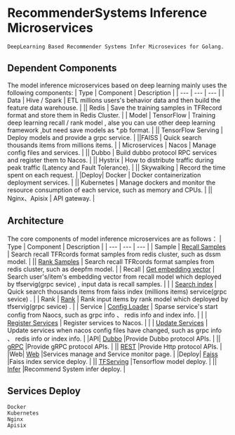 # RecommenderSystems Inference Microservices
    DeepLearning Based Recommender Systems Infer Microsevices for Golang.

## Dependent Components    
The model inference microservices based on deep learning mainly uses the following components:
| Type | Component | Description |
| --- | --- | --- |
| Data | Hive / Spark | ETL millions users's behavior data and then build the feature data warehouse. |
|| Redis |  Save the training samples in TFRecord format and store them in Redis Cluster. |
| Model | TensorFlow | Training deep learning recall / rank model , alse you can use other deep learning framework ,but need save models as *.pb format. |
|| TensorFlow Serving | Deploy models and provide a grpc service. |
||FAISS | Quick search thousands items from millions items. |
| Microservices | Nacos | Manage config files and services. |
|| Dubbo | Build dubbo protocol RPC services and register them to Nacos. |
|| Hystrix | How to distribute traffic during peak traffic (Latency and Fault Tolerance). |
|| Skywalking | Record the time spent on each request. |
|Deploy| Docker  | Docker containerization deployment services. |
|| Kubernetes  | Manage dockers and monitor the resource consumption of each service, such as memory and CPUs. |
||  Nginx、Apisix | API gateway. |



## Architecture
The core components of model inference microservices are as follows：
| Type | Component | Description |
| --- | --- | --- |
| Sample | [Recall Samples](https://github.com/beachdogs/RecommenderSystems-Inference-Microservices/blob/master/cores/dssm_samples.go) | Search recall TFRcords format samples from redis cluster, such as dssm model. |
|| [Rank Samples](https://github.com/beachdogs/RecommenderSystems-Inference-Microservices/blob/master/cores/deepfm_samples.go) |  Search recall TFRcords format samples from redis cluster, such as deepfm model. |
| Recall | [Get embedding vector](https://github.com/beachdogs/RecommenderSystems-Inference-Microservices/tree/master/cores/model) | Search user's/item's embedding vector from recall model which deployed by tfservig(grpc sevice) , input data is recall samples. |
|  | [Search index](https://github.com/beachdogs/RecommenderSystems-Inference-Microservices/tree/master/cores/faiss) | Quick search thousands items from faiss index (millions items) service(grpc sevice) . |
| Rank | [Rank](https://github.com/beachdogs/RecommenderSystems-Inference-Microservices/blob/master/cores/rank_infer_deepfm.go)  | Rank input items by rank model  which deployed by tfservig(grpc sevice) . |
| Service | [Config Loader](https://github.com/beachdogs/RecommenderSystems-Inference-Microservices/tree/master/cores/service_config) | Sparse service's start config from Naocs, such as grpc info 、 redis info and index info. |
|  | [Register Services](https://github.com/beachdogs/RecommenderSystems-Inference-Microservices/blob/master/apis/dubbo/server/dubbo_server.go) | Register services to Nacos. |
|  | [Update Services](https://github.com/beachdogs/RecommenderSystems-Inference-Microservices/tree/master/cores/nacos_config) | Update services when nacos config files have changed, such as grpc info 、 redis info or index info. |
|API| [Dubbo](https://github.com/beachdogs/RecommenderSystems-Inference-Microservices/tree/master/apis/dubbo) |Provide Dubbo protocol APIs. |
|| [gRPC](https://github.com/beachdogs/RecommenderSystems-Inference-Microservices/tree/master/apis/grpc) |Provide gRPC protocol APIs. |
|| [REST](https://github.com/beachdogs/RecommenderSystems-Inference-Microservices/tree/master/apis/rest) |Provide Http protocol APIs. |
|Web| [Web]([https://github.com/beachdogs/RecommenderSystems-Inference-Microservices/tree/master/apis/dubbo](https://github.com/beachdogs/RecommenderSystems-Inference-Microservices/tree/master/web)) |Services manage and Service monitor page. |
|Deploy| [Faiss]([https://github.com/beachdogs/RecommenderSystems-Inference-Microservices/tree/master/apis/dubbo](https://github.com/beachdogs/RecommenderSystems-Inference-Microservices/tree/master/deploy/faiss)) |Faiss index service deploy. |
|| [TFServing]([https://github.com/beachdogs/RecommenderSystems-Inference-Microservices/tree/master/apis/grpc](https://github.com/beachdogs/RecommenderSystems-Inference-Microservices/tree/master/deploy/tfserving)) |Tensorflow model deploy. |
|| [Infer]([https://github.com/beachdogs/RecommenderSystems-Inference-Microservices/tree/master/apis/rest](https://github.com/beachdogs/RecommenderSystems-Inference-Microservices/tree/master/deploy/infer)) |Recommend System infer deploy. |




## Services Deploy
    Docker
    Kubernetes 
    Nginx
    Apisix
